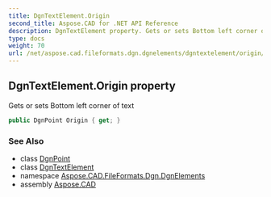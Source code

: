 ```yaml
---
title: DgnTextElement.Origin
second_title: Aspose.CAD for .NET API Reference
description: DgnTextElement property. Gets or sets Bottom left corner of text
type: docs
weight: 70
url: /net/aspose.cad.fileformats.dgn.dgnelements/dgntextelement/origin/
---
```

## DgnTextElement.Origin property

Gets or sets Bottom left corner of text

```csharp
public DgnPoint Origin { get; }
```

### See Also

* class [DgnPoint](../../../aspose.cad.fileformats.dgn/dgnpoint/)
* class [DgnTextElement](../)
* namespace [Aspose.CAD.FileFormats.Dgn.DgnElements](../../../aspose.cad.fileformats.dgn.dgnelements/)
* assembly [Aspose.CAD](../../../)



